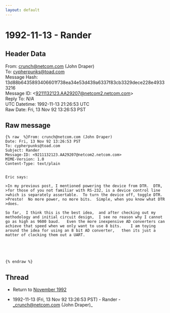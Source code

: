 ```yaml
---
layout: default
---
```


# 1992-11-13 - Rander

## Header Data

From: crunch@netcom.com (John Draper)<br>
To: cypherpunks@toad.com<br>
Message Hash: 13d88b6435893406601f738ea34e53d439a6337f83cb3329dece228e49333216<br>
Message ID: \<9211132123.AA29207@netcom2.netcom.com\><br>
Reply To: _N/A_<br>
UTC Datetime: 1992-11-13 21:26:53 UTC<br>
Raw Date: Fri, 13 Nov 92 13:26:53 PST<br>

## Raw message

```
{% raw  %}From: crunch@netcom.com (John Draper)
Date: Fri, 13 Nov 92 13:26:53 PST
To: cypherpunks@toad.com
Subject: Rander
Message-ID: <9211132123.AA29207@netcom2.netcom.com>
MIME-Version: 1.0
Content-Type: text/plain


Eric says:

>In my previous post, I mentioned powering the device from DTR.  DTR,
>for those of you not familiar with RS-232, is a device control line
>which is separately assertable.  To turn the device off, toggle DTR.
>Presto!  No more power, no more bits.  Simple, when you know what DTR
>does.

So far,  I think this is the best idea,  and after checking out my
methodology and initial circuit design,  I see no reason why I cannot
go as high as 9600 baud.   Even the more inexpensive AD converters can
achieve that speed when we only want to use 8 bits.    I am toying 
around the idea for using an 8 bit AD converter,   then its just a
matter of clocking them out a UART.





{% endraw %}
```

## Thread

+ Return to [November 1992](/archive/1992/11)

+ 1992-11-13 (Fri, 13 Nov 92 13:26:53 PST) - Rander - _crunch@netcom.com (John Draper)_

